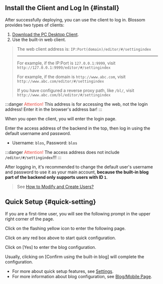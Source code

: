## Install the Client and Log In {#install}

After successfully deploying, you can use the client to log in. Blossom provides two types of clients:

1. [Download the PC Desktop Client](../about/download).
2. Use the built-in web client.

> The web client address is: `IP:Port(domain)/editor/#/settingindex`
>
> ---
>
> For example, if the IP:Port is `127.0.0.1:9999`, visit `http://127.0.0.1:9999/editor/#/settingindex`
>
> For example, if the domain is `http://www.abc.com`, visit `http://www.abc.com/editor/#/settingindex`
>
> If you have configured a reverse proxy path, like `/bl/`, visit `http://www.abc.com/bl/editor/#/settingindex`

:::danger <span style="color:#ea483f">Attention!</span>
This address is for accessing the web, not the login address! Enter it in the browser's address bar!
<bl-img src="../../../imgs/deploy/client-url.png" width="700px"/>
:::

When you open the client, you will enter the login page.

<bl-img src="../../../imgs/setting/login.png" width="700px"/>

Enter the access address of the backend in the top, then log in using the default username and password.

- Username: `blos`, Password: `blos`

:::danger <span style="color:#ea483f">Attention!</span>
The access address does not include `/editor/#/settingindex`!!!
:::

After logging in, it's recommended to change the default user's username and password to use it as your main account, **because the built-in blog part of the backend only supports users with ID `1`**.

> See [How to Modify and Create Users?](../setting)

## Quick Setup {#quick-setting}

If you are a first-time user, you will see the following prompt in the upper right corner of the page.

<bl-img src="../../../imgs/setting/caution.gif" width="300px"/>

Click on the flashing yellow icon to enter the following page.

<bl-img src="../../../imgs/setting/caution-popover.png" width="400px"/>

Click on any red box above to start quick configuration.

<bl-img src="../../../imgs/setting/quick-setting-pic.png" width="650px"/>

Click on [Yes] to enter the blog configuration.

<bl-img src="../../../imgs/setting/quick-setting-blog.png" width="650px"/>

Usually, clicking on [Confirm using the built-in blog] will complete the configuration.

- For more about quick setup features, see [Settings](../setting).
- For more information about blog configuration, see [Blog/Mobile Page](./blog).

<bl-img src="../../../imgs/setting/quick-setting-completed.png" width="650px"/>
